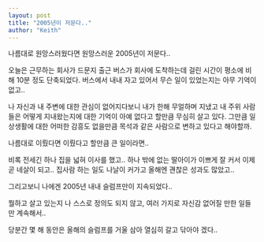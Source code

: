 ```yaml
---
layout: post
title: "2005년이 저문다.."
author: "Keith"
---
```


나름대로 원망스러웠다면 원망스러운 2005년이 저문다..

오늘은 근무하는 회사가 드문지 출근 버스가 회사에 도착하는데 걸린 시간이 평소에 비해 10분 정도 단축되었다. 버스에서 내내 자고 있어서 무슨 일이 있었는지는 아무 기억이 없고..

나 자신과 내 주변에 대한 관심이 없어지다보니 내가 한해 무얼하며 지냈고 내 주위 사람들은 어떻게 지내왔는지에 대한 기억이 아예 없다고 할만큼 무심히 살고 있다. 그만큼 일상생활에 대한 어떠한 감흥도 없을만큼 목석과 같은 사람으로 변하고 있다고 해야할까.

나름대로 이뤘다면 이뤘다고 할만큼 큰 일이라면..

비록 전세긴 하나 집을 넓혀 이사를 했고..
하나 밖에 없는 딸아이가 이쁘게 잘 커서 이제 곧 네살이 되고..
집사람 하는 일도 나날이 커가고 올해엔 괜찮은 성과도 많았고..

그리고보니 나에겐 2005년 내내 슬럼프만이 지속되었다..

뭘하고 살고 있는지 나 스스로 정의도 되지 않고,
여러 가지로 자신감 없어질 만한 일들만 계속해서..

당분간 몇 해 동안은 올해의 슬럼프를 거울 삼아 열심히 갈고 닦아야 겠다..

